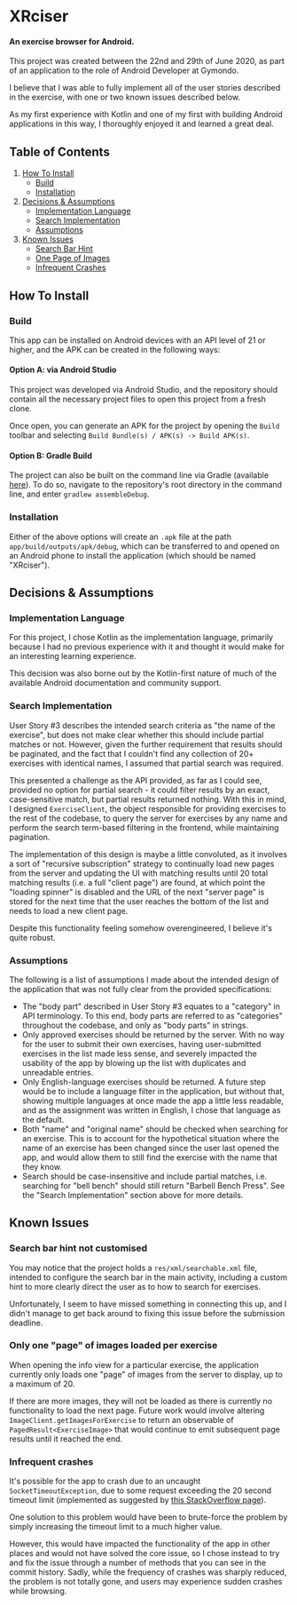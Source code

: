 # XRciser

#### An exercise browser for Android.

This project was created between the 22nd and 29th of June 2020, as part of an application to the role of Android Developer at Gymondo.

I believe that I was able to fully implement all of the user stories described in the exercise, with one or two known issues described below.

As my first experience with Kotlin and one of my first with building Android applications in this way, I thoroughly enjoyed it and learned a great deal.

## Table of Contents

1. [How To Install](#how-to-install)
    * [Build](#build)
    * [Installation](#installation)
2. [Decisions & Assumptions](#decisions--assumptions)
    * [Implementation Language](#implementation-language)
    * [Search Implementation](#search-implementation)
    * [Assumptions](#assumptions)
3. [Known Issues](#known-issues)
    * [Search Bar Hint](#search-bar-hint-not-customised)
    * [One Page of Images](#only-one--page--of-images-loaded-per-exercise)
    * [Infrequent Crashes](#infrequent-crashes)

## How To Install

### Build
This app can be installed on Android devices with an API level of 21 or higher, and the APK can be created in the following ways:

#### Option A: via Android Studio

This project was developed via Android Studio, and the repository should contain all the necessary project files to open this project from a fresh clone.

Once open, you can generate an APK for the project by opening the `Build` toolbar and selecting `Build Bundle(s) / APK(s) -> Build APK(s)`.

#### Option B: Gradle Build

The project can also be built on the command line via Gradle (available [here](https://docs.gradle.org/current/userguide/installation.html#installation)). To do so, navigate to the repository's root directory in the command line, and enter `gradlew assembleDebug`. 

### Installation

Either of the above options will create an `.apk` file at the path `app/build/outputs/apk/debug`, which can be transferred to and opened on an Android phone to install the application (which should be named "XRciser").

## Decisions & Assumptions

### Implementation Language

For this project, I chose Kotlin as the implementation language, primarily because I had no previous experience with it and thought it would make for an interesting learning experience.

This decision was also borne out by the Kotlin-first nature of much of the available Android documentation and community support.

### Search Implementation

User Story #3 describes the intended search criteria as "the name of the exercise", but does not make clear whether this should include partial matches or not. However, given the further requirement that results should be paginated, and the fact that I couldn't find any collection of 20+ exercises with identical names, I assumed that partial search was required.

This presented a challenge as the API provided, as far as I could see, provided no option for partial search - it could filter results by an exact, case-sensitive match, but partial results returned nothing. With this in mind, I designed `ExerciseClient`, the object responsible for providing exercises to the rest of the codebase, to query the server for exercises by any name and perform the search term-based filtering in the frontend, while maintaining pagination.

The implementation of this design is maybe a little convoluted, as it involves a sort of "recursive subscription" strategy to continually load new pages from the server and updating the UI with matching results until 20 total matching results (i.e. a full "client page") are found, at which point the "loading spinner" is disabled and the URL of the next "server page" is stored for the next time that the user reaches the bottom of the list and needs to load a new client page.

Despite this functionality feeling somehow overengineered, I believe it's quite robust.

### Assumptions

The following is a list of assumptions I made about the intended design of the application that was not fully clear from the provided specifications:

* The "body part" described in User Story #3 equates to a "category" in API terminology. To this end, body parts are referred to as "categories" throughout the codebase, and only as "body parts" in strings.
* Only approved exercises should be returned by the server. With no way for the user to submit their own exercises, having user-submitted exercises in the list made less sense, and severely impacted the usability of the app by blowing up the list with duplicates and unreadable entries.
* Only English-language exercises should be returned. A future step would be to include a language filter in the application, but without that, showing multiple languages at once made the app a little less readable, and as the assignment was written in English, I chose that language as the default.
* Both "name" and "original name" should be checked when searching for an exercise. This is to account for the hypothetical situation where the name of an exercise has been changed since the user last opened the app, and would allow them to still find the exercise with the name that they know.
* Search should be case-insensitive and include partial matches, i.e. searching for "bell bench" should still return "Barbell Bench Press". See the "Search Implementation" section above for more details.

## Known Issues

### Search bar hint not customised

You may notice that the project holds a `res/xml/searchable.xml` file, intended to configure the search bar in the main activity, including a custom hint to more clearly direct the user as to how to search for exercises.

Unfortunately, I seem to have missed something in connecting this up, and I didn't manage to get back around to fixing this issue before the submission deadline.

### Only one "page" of images loaded per exercise

When opening the info view for a particular exercise, the application currently only loads one "page" of images from the server to display, up to a maximum of 20. 

If there are more images, they will not be loaded as there is currently no functionality to load the next page. Future work would involve altering `ImageClient.getImagesForExercise` to return an observable of `PagedResult<ExerciseImage>` that would continue to emit subsequent page results until it reached the end.

### Infrequent crashes

It's possible for the app to crash due to an uncaught `SocketTimeoutException`, due to some request exceeding the 20 second timeout limit (implemented as suggested by [this StackOverflow page](https://stackoverflow.com/questions/53369481/app-crashes-on-java-net-sockettimeoutexception-timeout-kotlin-retrofit)). 

One solution to this problem would have been to brute-force the problem by simply increasing the timeout limit to a much higher value. 

However, this would have impacted the functionality of the app in other places and would not have solved the core issue, so I chose instead to try and fix the issue through a number of methods that you can see in the commit history. Sadly, while the frequency of crashes was sharply reduced, the problem is not totally gone, and users may experience sudden crashes while browsing.
